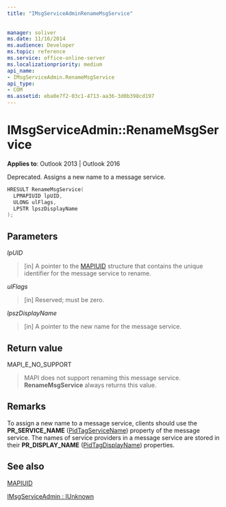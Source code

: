 ```yaml
---
title: "IMsgServiceAdminRenameMsgService"
 
 
manager: soliver
ms.date: 11/16/2014
ms.audience: Developer
ms.topic: reference
ms.service: office-online-server
ms.localizationpriority: medium
api_name:
- IMsgServiceAdmin.RenameMsgService
api_type:
- COM
ms.assetid: eba0e7f2-03c1-4713-aa36-3d0b398cd197
---
```


# IMsgServiceAdmin::RenameMsgService

  
  
**Applies to**: Outlook 2013 | Outlook 2016 
  
Deprecated. Assigns a new name to a message service. 
  
```cpp
HRESULT RenameMsgService(
  LPMAPIUID lpUID,
  ULONG ulFlags,
  LPSTR lpszDisplayName
);
```

## Parameters

 _lpUID_
  
> [in] A pointer to the [MAPIUID](mapiuid.md) structure that contains the unique identifier for the message service to rename. 
    
 _ulFlags_
  
> [in] Reserved; must be zero.
    
 _lpszDisplayName_
  
> [in] A pointer to the new name for the message service.
    
## Return value

MAPI_E_NO_SUPPORT 
  
> MAPI does not support renaming this message service. **RenameMsgService** always returns this value. 
    
## Remarks

To assign a new name to a message service, clients should use the **PR_SERVICE_NAME** ([PidTagServiceName](pidtagservicename-canonical-property.md)) property of the message service. The names of service providers in a message service are stored in their **PR_DISPLAY_NAME** ([PidTagDisplayName](pidtagdisplayname-canonical-property.md)) properties. 
  
## See also



[MAPIUID](mapiuid.md)
  
[IMsgServiceAdmin : IUnknown](imsgserviceadminiunknown.md)

